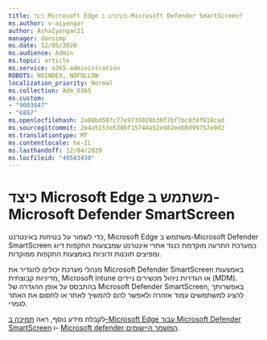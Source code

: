 ```yaml
---
title: כיצד Microsoft Edge משתמש ב-Microsoft Defender SmartScreen?
ms.author: v-aiyengar
author: AshaIyengar21
manager: dansimp
ms.date: 12/05/2020
ms.audience: Admin
ms.topic: article
ms.service: o365-administration
ROBOTS: NOINDEX, NOFOLLOW
localization_priority: Normal
ms.collection: Adm_O365
ms.custom:
- "9003847"
- "6897"
ms.openlocfilehash: 2a08bd507c77e9735028b30f7bf7bc8f8f018cad
ms.sourcegitcommit: 2e4a5153e530bf15744a52e982eeb0d99757e9d2
ms.translationtype: MT
ms.contentlocale: he-IL
ms.lasthandoff: 12/04/2020
ms.locfileid: "49583430"
---
```

# <a name="how-microsoft-edge-uses-microsoft-defender-smartscreen"></a>כיצד Microsoft Edge משתמש ב-Microsoft Defender SmartScreen

כדי לשמור על בטיחות באינטרנט, Microsoft Edge משתמש ב-Microsoft Defender SmartScreen כמערכת התרעה מוקדמת כנגד אתרי אינטרנט שמבצעות התקפות דיוג ומפיצים תוכנות זדוניות באמצעות התקפות ממוקדות.

מנהלי מערכת יכולים להגדיר את Microsoft Defender SmartScreen באמצעות מדיניות קבוצתית, Microsoft intune או הגדרות ניהול מכשירים ניידים (MDM). בהתבסס על אופן ההגדרה של Microsoft Defender SmartScreen, באפשרותך להציג למשתמשים עמוד אזהרה ולאפשר להם להמשיך לאתר או לחסום את האתר לגמרי.

לקבלת מידע נוסף, ראה [תמיכה ב-Microsoft Edge עבור Microsoft Defender SmartScreen](https://go.microsoft.com/fwlink/?linkid=2133081) ו- [Microsoft defender המשמר היישומים](https://go.microsoft.com/fwlink/?linkid=2132839).
